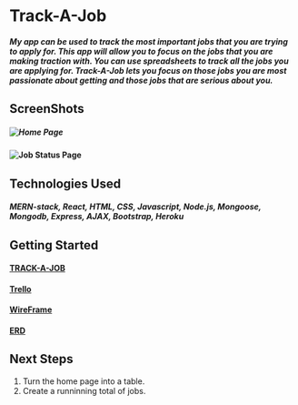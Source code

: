 # Track-A-Job
##### My app can be used to track the most important jobs that you are trying to apply for.  This app will allow you to focus on the jobs that you are making traction with.  You can use spreadsheets to track all the jobs you are applying for.  Track-A-Job lets you focus on those jobs you are most passionate about getting and those jobs that are serious about you.  


## ScreenShots
##### ![Home Page](https://i.imgur.com/DnKatIJ.png)

#### ![Job Status Page](https://i.imgur.com/kU1iR1y.png)

## Technologies Used
##### MERN-stack, React, HTML, CSS, Javascript, Node.js, Mongoose, Mongodb, Express, AJAX, Bootstrap, Heroku

## Getting Started
#### [TRACK-A-JOB](https://track-a-job.herokuapp.com/)

####  [Trello](https://trello.com/b/kGhkIwjk/track-a-job)
#### [WireFrame](https://www.figma.com/file/bBG4X65Ma7jt7G0LIVNxf4/Track-A-Job?node-id=1%3A2)
####  [ERD](https://app.lucidchart.com/invitations/accept/65659e02-a178-4e57-9596-d8e86e40c1af)

## Next Steps
1. Turn the home page into a table.
1. Create a runninning total of jobs.




































